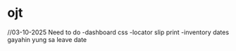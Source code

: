 # ojt

//03-10-2025
  Need to do
  -dashboard css
  -locator slip print 
  -inventory dates gayahin yung sa leave date 
